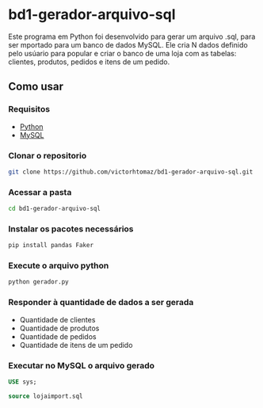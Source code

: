 # bd1-gerador-arquivo-sql

Este programa em Python foi desenvolvido para gerar um arquivo .sql, para ser mportado para um banco de dados MySQL. Ele cria N dados definido pelo usúario para popular e criar o banco de uma loja com as tabelas: clientes, produtos, pedidos e itens de um pedido. 

## Como usar

### Requisitos

- [Python](https://www.python.org/downloads/)
- [MySQL](https://dev.mysql.com/downloads/)

### Clonar o repositorio

```bash
git clone https://github.com/victorhtomaz/bd1-gerador-arquivo-sql.git
```

### Acessar a pasta 

```bash
cd bd1-gerador-arquivo-sql
```

### Instalar os pacotes necessários

```bash
pip install pandas Faker
```

### Execute o arquivo python

```bash
python gerador.py
```

### Responder à quantidade de dados a ser gerada

- Quantidade de clientes
- Quantidade de produtos
- Quantidade de pedidos
- Quantidade de itens de um pedido

### Executar no MySQL o arquivo gerado

```sql
USE sys;
```

```sql
source lojaimport.sql
```